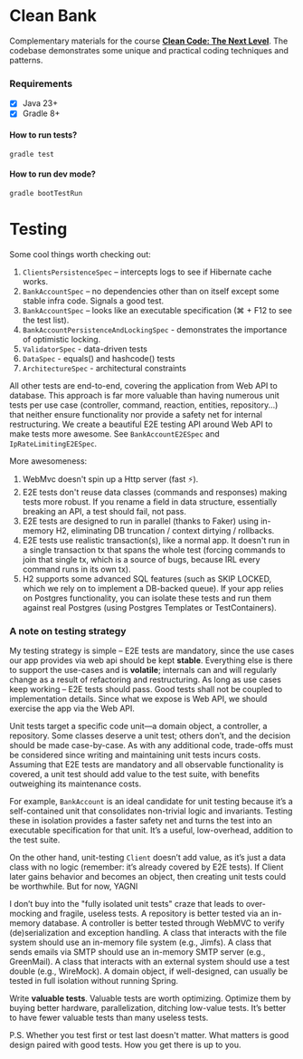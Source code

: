 # Clean Bank

Complementary materials for the course **[Clean Code: The Next Level](https://cleancode.training)**. The codebase
demonstrates some unique and practical coding techniques and patterns.

### Requirements

- [x] Java 23+
- [x] Gradle 8+

#### How to run tests?

```
gradle test
```

#### How to run dev mode?

```
gradle bootTestRun
```

# Testing

Some cool things worth checking out:
1. `ClientsPersistenceSpec` – intercepts logs to see if Hibernate cache works.
1. `BankAccountSpec` – no dependencies other than on itself except some stable infra code. Signals a good test.
1. `BankAccountSpec` – looks like an executable specification (⌘ + F12 to see the test list).
1. `BankAccountPersistenceAndLockingSpec` - demonstrates the importance of optimistic locking.
1. `ValidatorSpec` - data-driven tests
1. `DataSpec` - equals() and hashcode() tests
1. `ArchitectureSpec` - architectural constraints


All other tests are end-to-end, covering the application from Web API to database. This approach is far more valuable than having numerous unit tests per use case (controller, command, reaction, entities, repository...) that neither ensure functionality nor provide a safety net for internal restructuring. We create a beautiful E2E testing API around Web API to make tests more awesome.
See `BankAccountE2ESpec` and `IpRateLimitingE2ESpec`.

More awesomeness:
1. WebMvc doesn't spin up a Http server (fast ⚡).
1. E2E tests don't reuse data classes (commands and responses) making tests more robust. If you rename a field in data structure, essentially breaking an API, a test should fail, not pass.
1. E2E tests are designed to run in parallel (thanks to Faker) using in-memory H2, eliminating DB truncation / context dirtying / rollbacks.
1. E2E tests use realistic transaction(s), like a normal app. It doesn't run in a single transaction tx that spans the whole test (forcing commands to join that single tx, which is a source of bugs, because IRL every command runs in its own tx).
1. H2 supports some advanced SQL features (such as SKIP LOCKED, which we rely on to implement a DB-backed queue). If your app relies on Postgres functionality, you can isolate these tests and run them against real Postgres (using Postgres Templates or TestContainers).

### A note on testing strategy
My testing strategy is simple – E2E tests are mandatory, since the use cases our app provides via web api should be kept **stable**. Everything else is there to support the use-cases and is **volatile**; internals can and will regularly change as a result of refactoring and restructuring. As long as use cases keep working – E2E tests should pass. Good tests shall not be coupled to implementation details. Since what we expose is Web API, we should exercise the app via the Web API.

Unit tests target a specific code unit—a domain object, a controller, a repository. Some classes deserve a unit test; others don’t, and the decision should be made case-by-case. As with any additional code, trade-offs must be considered since writing and maintaining unit tests incurs costs. Assuming that E2E tests are mandatory and all observable functionality is covered, a unit test should add value to the test suite, with benefits outweighing its maintenance costs.

For example, `BankAccount` is an ideal candidate for unit testing because it’s a self-contained unit that consolidates non-trivial logic and invariants. Testing these in isolation provides a faster safety net and turns the test into an executable specification for that unit. It’s a useful, low-overhead, addition to the test suite.

On the other hand, unit-testing `Client` doesn’t add value, as it’s just a data class with no logic (remember: it’s already covered by E2E tests). If Client later gains behavior and becomes an object, then creating unit tests could be worthwhile. But for now, YAGNI

I don’t buy into the "fully isolated unit tests" craze that leads to over-mocking and fragile, useless tests. A repository is better tested via an in-memory database. A controller is better tested through WebMVC to verify (de)serialization and exception handling. A class that interacts with the file system should use an in-memory file system (e.g., Jimfs). A class that sends emails via SMTP should use an in-memory SMTP server (e.g., GreenMail). A class that interacts with an external system should use a test double (e.g., WireMock). A domain object, if well-designed, can usually be tested in full isolation without running Spring.

Write **valuable tests**. Valuable tests are worth optimizing. Optimize them by buying better hardware, parallelization, ditching low-value tests. It’s better to have fewer valuable tests than many useless tests.

P.S. Whether you test first or test last doesn't matter. What matters is good design paired with good tests. How you get there is up to you.
